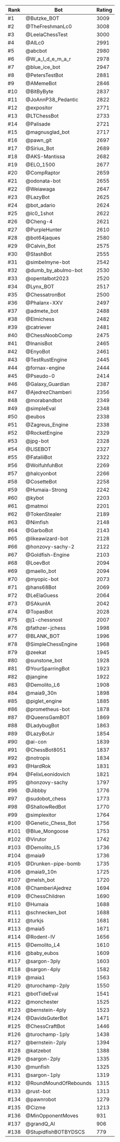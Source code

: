 Rank|Bot|Rating
---|---|---
#1|@Butzke_BOT|3009
#2|@TheFreshmanLc0|3008
#3|@LeelaChessTest|3000
#4|@AILc0|2991
#5|@abcbot|2980
#6|@W_a_l_d_e_m_a_r|2978
#7|@blue_ice_bot|2947
#8|@PetersTestBot|2881
#9|@AMemeBot|2846
#10|@BitByByte|2837
#11|@JoAnnP38_Pedantic|2822
#12|@expositor|2771
#13|@LTChessBot|2733
#14|@Palisade|2721
#15|@magnusglad_bot|2717
#16|@pawn_git|2697
#17|@Sirius_Bot|2689
#18|@AKS-Mantissa|2682
#19|@ELO_1500|2677
#20|@CompRaptor|2659
#21|@odonata-bot|2655
#22|@Weiawaga|2647
#23|@LazyBot|2625
#24|@bot_adario|2624
#25|@lc0_1shot|2622
#26|@Cheng-4|2621
#27|@PurpleHunter|2610
#28|@bot64jaques|2580
#29|@Calvin_Bot|2575
#30|@StashBot|2555
#31|@simbelmyne-bot|2542
#32|@dumb_by_abulmo-bot|2530
#33|@opentalbot2023|2520
#34|@Lynx_BOT|2517
#35|@ChessatronBot|2500
#36|@Phalanx-XXV|2497
#37|@admete_bot|2488
#38|@Elmichess|2482
#39|@catriever|2481
#40|@ChessNoobComp|2475
#41|@InanisBot|2465
#42|@EnyoBot|2461
#43|@TestRustEngine|2445
#44|@fornax-engine|2444
#45|@Pseudo-0|2414
#46|@Galaxy_Guardian|2387
#47|@AjedrezChamberi|2356
#48|@morabandbot|2349
#49|@simpleEval|2348
#50|@eubos|2338
#51|@Zagreus_Engine|2338
#52|@RocketEngine|2329
#53|@jpg-bot|2328
#54|@LISEBOT|2327
#55|@FataliiBot|2322
#56|@WolfuhfuhBot|2269
#57|@halcyonbot|2266
#58|@CosetteBot|2258
#59|@Humaia-Strong|2242
#60|@kybot|2203
#61|@matmoi|2201
#62|@TokenStealer|2189
#63|@Nimfish|2148
#64|@GarboBot|2143
#65|@likeawizard-bot|2128
#66|@honzovy-sachy-2|2122
#67|@Goldfish-Engine|2103
#68|@LoevBot|2094
#69|@maello_bot|2094
#70|@myopic-bot|2073
#71|@hans68Bot|2069
#72|@LeElaGuess|2064
#73|@SAkunIA|2042
#74|@TopasBot|2028
#75|@j1-chessnost|2007
#76|@fathzer-jchess|1998
#77|@BLANK_BOT|1996
#78|@SimpleChessEngine|1968
#79|@zeekat|1945
#80|@sunstone_bot|1928
#81|@YourSparringBot|1923
#82|@jangine|1922
#83|@Demolito_L6|1908
#84|@maia9_30n|1898
#85|@piglet_engine|1885
#86|@prometheus-bot|1878
#87|@QueensGamBOT|1869
#88|@LadybugBot|1863
#89|@LazyBotJr|1854
#90|@ai-con|1839
#91|@ChessBot8051|1837
#92|@notropis|1834
#93|@HardRok|1831
#94|@FelixLeonidovich|1821
#95|@honzovy-sachy|1797
#96|@Jibbby|1776
#97|@sudobot_chess|1773
#98|@ShallowRedBot|1770
#99|@simplexitor|1764
#100|@Genetic_Chess_Bot|1756
#101|@Blue_Mongoose|1753
#102|@Virutor|1742
#103|@Demolito_L5|1736
#104|@maia9|1736
#105|@Drunken-pipe-bomb|1735
#106|@maia9_10n|1725
#107|@melsh_bot|1720
#108|@ChamberiAjedrez|1694
#109|@ChessChildren|1690
#110|@Humaia|1688
#111|@schnecken_bot|1688
#112|@turkjs|1681
#113|@maia5|1671
#114|@Rodent-IV|1656
#115|@Demolito_L4|1610
#116|@baby_eubos|1609
#117|@sargon-3ply|1603
#118|@sargon-4ply|1582
#119|@maia1|1563
#120|@turochamp-2ply|1550
#121|@botTideEval|1541
#122|@monchester|1525
#123|@bernstein-4ply|1523
#124|@DavidsGuterBot|1471
#125|@ChessCraftBot|1446
#126|@turochamp-1ply|1438
#127|@bernstein-2ply|1394
#128|@katzebot|1388
#129|@sargon-2ply|1335
#130|@munfish|1325
#131|@sargon-1ply|1319
#132|@RoundMoundOfRebounds|1315
#133|@rust-bot|1313
#134|@pawnrobot|1279
#135|@Cizme|1213
#136|@MinOpponentMoves|931
#137|@grandQ_AI|906
#138|@StupidfishBOTBYDSCS|779
